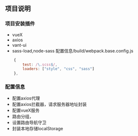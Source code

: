 ## 项目说明
### 项目安装插件 
- vueX
- axios
- vant-ui
- sass-load,node-sass 
配置信息/build/webpack.base.config.js
```js
    {
        test: /\.scss$/,
        loaders: ["style", "css", "sass"]
    },

```


### 配置信息

- 配置axios代理
- 配置axios拦截器，请求服务器地址封装
- 配置vueX服务
- 路由分组，
- 设置路由导航守卫
- 封装本地存储localStorage

